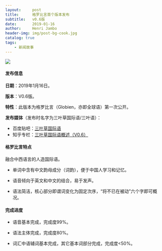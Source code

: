 ```yaml
---
layout:     post
title:      格罗比言首个版本发布
subtitle:   v0.6版
date:       2019-01-16
author:     Henri Jambo
header-img: img/post-bg-cook.jpg
catalog: true
tags:
    - 新闻故事
---
```


![]({{site.baseurl}}/img/logo.png)

#### 发布信息

**日期**：2019年1月16日。

**版本**：V0.6版。

**特性**：此版本为格罗比言（Globien，亦即全球语）第一次公开。

**发布媒体**（发布时名字为三叶草国际语/三叶语）：

* 百度贴吧：[三叶草国际语](https://tieba.baidu.com/p/6009002082)
* 知乎专栏：[三叶草国际语概述（V0.6）](https://zhuanlan.zhihu.com/p/46039432)

#### 格罗比言特点

融合中西语言的人造国际语。

* 单词中含有中文韵母成分（词韵），便于中国人学习和记忆。

* 语音倾向于英文和中文的结合，易于发声。

* 语法简洁，核心部分即谓词变化为固定次序，“将不已在被动”六个字即可概况。

#### 完成进度

* 语音基本完成，完成度99%。

* 语法主体完成，完成度80%。

* 词汇中语辅词基本完成，其它基本词部分完成，完成度<50%。
